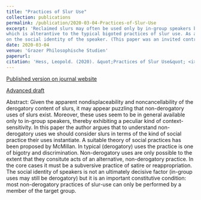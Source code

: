 ```yaml
---
title: "Practices of Slur Use"
collection: publications
permalink: /publication/2020-03-04-Practices-of-Slur-Use
excerpt: 'Reclaimed slurs may often be used only by in-group speakers because they are tokens of a social practice of resistance or subversion,
which is alterantive to the typical bigoted practices of slur use. As a constitutive condition, what practice a given utterance is an act of may depend
on the social identity of the speaker. (This paper was an invited contribution.)'
date: 2020-03-04
venue: 'Grazer Philosophische Studien'
paperurl: 
citation: 'Hess, Leopold. (2020). &quot;Practices of Slur Use&quot; <i>Grazer Philosophische Studien</i>. 97:86-105.'
---
```


[Published version on journal website](https://brill.com/view/journals/gps/97/1/article-p86_86.xml)

[Advanced draft](/files/Hess_Practices_of_Slur_Use.pdf)

Abstract: Given the apparent nondisplaceability and noncancellability of the derogatory content of slurs, it may appear puzzling
that non-derogatory uses of slurs exist. Moreover, these uses seem to be in general available only to in-group speakers,
thereby exhibiting a peculiar kind of context-sensitivity. In this paper the author argues that to understand non-derogatory uses
we should consider slurs in terms of the kind of social practice their uses instantiate. A suitable theory of social practices
has been proposed by McMillan. In typical (derogatory) uses the practice is one of bigotry and discrimination. Non-derogatory uses
are only possible to the extent that they consitute acts of an alternative, non-derogatory practice. In the core cases it must be
a subversive practice of satire or reappropriation. The social identity of speakers is not an ultimately decisive factor (in-group
uses may still be derogatory) but it is an important constitutive condition: most non-derogatory practices of slur-use can only
be performed by a member of the target group.


